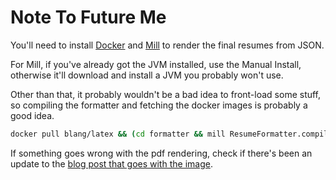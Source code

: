 Note To Future Me
=================

You'll need to install [Docker](https://docs.docker.com/get-docker/) and
[Mill](https://com-lihaoyi.github.io/mill/mill/Intro_to_Mill.html) to
render the final resumes from JSON.

For Mill, if you've already got the JVM installed, use the Manual Install,
otherwise it'll download and install a JVM you probably won't use.

Other than that, it probably wouldn't be a bad idea to front-load some stuff,
so compiling the formatter and fetching the docker images is probably a
good idea.

```bash
docker pull blang/latex && (cd formatter && mill ResumeFormatter.compile)
```

If something goes wrong with the pdf rendering, check if there's been an
update to the [blog post that goes with the image](https://www.blang.io/posts/2015-04_docker-tooling-latex/).